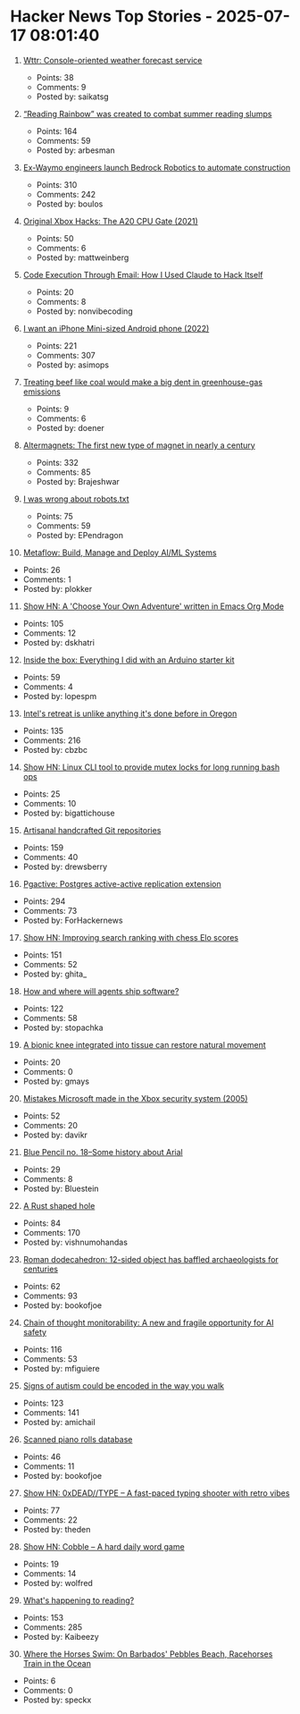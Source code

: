 # Hacker News Top Stories - 2025-07-17 08:01:40

1. [Wttr: Console-oriented weather forecast service](https://github.com/chubin/wttr.in)
   - Points: 38
   - Comments: 9
   - Posted by: saikatsg

2. [“Reading Rainbow” was created to combat summer reading slumps](https://www.smithsonianmag.com/smithsonian-institution/to-combat-summer-reading-slumps-this-timeless-childrens-television-show-tried-to-bridge-the-literacy-gap-with-the-magic-of-stories-180986984/)
   - Points: 164
   - Comments: 59
   - Posted by: arbesman

3. [Ex-Waymo engineers launch Bedrock Robotics to automate construction](https://techcrunch.com/2025/07/16/ex-waymo-engineers-launch-bedrock-robotics-with-80m-to-automate-construction/)
   - Points: 310
   - Comments: 242
   - Posted by: boulos

4. [Original Xbox Hacks: The A20 CPU Gate (2021)](https://connortumbleson.com/2021/07/19/the-xbox-and-a20-line/)
   - Points: 50
   - Comments: 6
   - Posted by: mattweinberg

5. [Code Execution Through Email: How I Used Claude to Hack Itself](https://www.pynt.io/blog/llm-security-blogs/code-execution-through-email-how-i-used-claude-mcp-to-hack-itself)
   - Points: 20
   - Comments: 8
   - Posted by: nonvibecoding

6. [I want an iPhone Mini-sized Android phone (2022)](https://smallandroidphone.com/)
   - Points: 221
   - Comments: 307
   - Posted by: asimops

7. [Treating beef like coal would make a big dent in greenhouse-gas emissions](https://www.economist.com/graphic-detail/2021/10/02/treating-beef-like-coal-would-make-a-big-dent-in-greenhouse-gas-emissions)
   - Points: 9
   - Comments: 6
   - Posted by: doener

8. [Altermagnets: The first new type of magnet in nearly a century](https://www.newscientist.com/article/2487013-weve-discovered-a-new-kind-of-magnetism-what-can-we-do-with-it/)
   - Points: 332
   - Comments: 85
   - Posted by: Brajeshwar

9. [I was wrong about robots.txt](https://evgeniipendragon.com/posts/i-was-wrong-about-robots-txt/)
   - Points: 75
   - Comments: 59
   - Posted by: EPendragon

10. [Metaflow: Build, Manage and Deploy AI/ML Systems](https://github.com/Netflix/metaflow)
   - Points: 26
   - Comments: 1
   - Posted by: plokker

11. [Show HN: A 'Choose Your Own Adventure' written in Emacs Org Mode](https://tendollaradventure.com/sample/)
   - Points: 105
   - Comments: 12
   - Posted by: dskhatri

12. [Inside the box: Everything I did with an Arduino starter kit](https://lopespm.com/hardware/2025/07/15/arduino.html)
   - Points: 59
   - Comments: 4
   - Posted by: lopespm

13. [Intel's retreat is unlike anything it's done before in Oregon](https://www.oregonlive.com/silicon-forest/2025/07/intels-retreat-is-unlike-anything-its-done-before-in-oregon.html)
   - Points: 135
   - Comments: 216
   - Posted by: cbzbc

14. [Show HN: Linux CLI tool to provide mutex locks for long running bash ops](https://github.com/bigattichouse/waitlock)
   - Points: 25
   - Comments: 10
   - Posted by: bigattichouse

15. [Artisanal handcrafted Git repositories](https://drew.silcock.dev/blog/artisanal-git/)
   - Points: 159
   - Comments: 40
   - Posted by: drewsberry

16. [Pgactive: Postgres active-active replication extension](https://github.com/aws/pgactive)
   - Points: 294
   - Comments: 73
   - Posted by: ForHackernews

17. [Show HN: Improving search ranking with chess Elo scores](https://www.zeroentropy.dev/blog/improving-rag-with-elo-scores)
   - Points: 151
   - Comments: 52
   - Posted by: ghita_

18. [How and where will agents ship software?](https://www.instantdb.com/essays/agents)
   - Points: 122
   - Comments: 58
   - Posted by: stopachka

19. [A bionic knee integrated into tissue can restore natural movement](https://news.mit.edu/2025/bionic-knee-integrated-into-tissue-can-restore-natural-movement-0710)
   - Points: 20
   - Comments: 0
   - Posted by: gmays

20. [Mistakes Microsoft made in the Xbox security system (2005)](https://xboxdevwiki.net/17_Mistakes_Microsoft_Made_in_the_Xbox_Security_System)
   - Points: 52
   - Comments: 20
   - Posted by: davikr

21. [Blue Pencil no. 18–Some history about Arial](https://www.paulshawletterdesign.com/2011/09/blue-pencil-no-18%e2%80%94some-history-about-arial/)
   - Points: 29
   - Comments: 8
   - Posted by: Bluestein

22. [A Rust shaped hole](https://mnvr.in/rust)
   - Points: 84
   - Comments: 170
   - Posted by: vishnumohandas

23. [Roman dodecahedron: 12-sided object has baffled archaeologists for centuries](https://www.livescience.com/archaeology/romans/roman-dodecahedron-a-mysterious-12-sided-object-that-has-baffled-archaeologists-for-centuries)
   - Points: 62
   - Comments: 93
   - Posted by: bookofjoe

24. [Chain of thought monitorability: A new and fragile opportunity for AI safety](https://arxiv.org/abs/2507.11473)
   - Points: 116
   - Comments: 53
   - Posted by: mfiguiere

25. [Signs of autism could be encoded in the way you walk](https://www.sciencealert.com/signs-of-autism-could-be-encoded-in-the-way-you-walk)
   - Points: 123
   - Comments: 141
   - Posted by: amichail

26. [Scanned piano rolls database](http://www.pianorollmusic.org/rolldatabase.php)
   - Points: 46
   - Comments: 11
   - Posted by: bookofjoe

27. [Show HN: 0xDEAD//TYPE – A fast-paced typing shooter with retro vibes](https://0xdeadtype.theden.sh/)
   - Points: 77
   - Comments: 22
   - Posted by: theden

28. [Show HN: Cobble – A hard daily word game](https://wilf.live/cobble/)
   - Points: 19
   - Comments: 14
   - Posted by: wolfred

29. [What's happening to reading?](https://www.newyorker.com/culture/open-questions/whats-happening-to-reading)
   - Points: 153
   - Comments: 285
   - Posted by: Kaibeezy

30. [Where the Horses Swim: On Barbados' Pebbles Beach, Racehorses Train in the Ocean](https://www.thedial.world/articles/news/issue-30/horse-racing-barbados)
   - Points: 6
   - Comments: 0
   - Posted by: speckx

